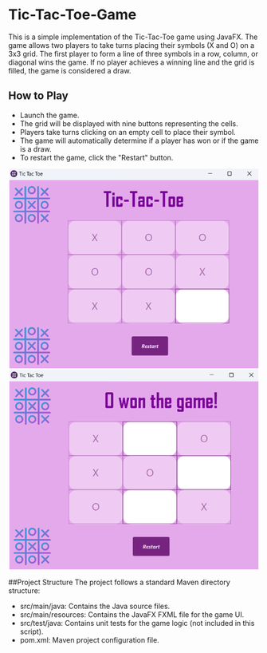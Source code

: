 # Tic-Tac-Toe-Game

This is a simple implementation of the Tic-Tac-Toe game using JavaFX. The game allows two players to take turns placing their symbols (X and O) on a 3x3 grid. The first player to form a line of three symbols in a row, column, or diagonal wins the game. If no player achieves a winning line and the grid is filled, the game is considered a draw.

## How to Play
- Launch the game.
- The grid will be displayed with nine buttons representing the cells.
- Players take turns clicking on an empty cell to place their symbol.
- The game will automatically determine if a player has won or if the game is a draw.
- To restart the game, click the "Restart" button.

<div align="center">
<img src="https://github.com/RaheebAbdulsalam/Tic-Tac-Toe-Game/blob/RaheebAbdulsalam/Game%20Interface%201.png" alt="app interface" width="500" height="400">
  <img src="https://github.com/RaheebAbdulsalam/Tic-Tac-Toe-Game/blob/RaheebAbdulsalam/Game%20interface%202.png" alt="app interface" width="500" height="400">
  </div>

##Project Structure
The project follows a standard Maven directory structure:

- src/main/java: Contains the Java source files.
- src/main/resources: Contains the JavaFX FXML file for the game UI.
- src/test/java: Contains unit tests for the game logic (not included in this script).
- pom.xml: Maven project configuration file.
